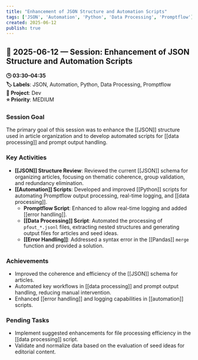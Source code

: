 ```yaml
---
title: "Enhancement of JSON Structure and Automation Scripts"
tags: ['JSON', 'Automation', 'Python', 'Data Processing', 'Promptflow']
created: 2025-06-12
publish: true
---
```


## 📅 2025-06-12 — Session: Enhancement of JSON Structure and Automation Scripts

**🕒 03:30–04:35**  
**🏷️ Labels**: JSON, Automation, Python, Data Processing, Promptflow  
**📂 Project**: Dev  
**⭐ Priority**: MEDIUM  


### Session Goal
The primary goal of this session was to enhance the [[JSON]] structure used in article organization and to develop automated scripts for [[data processing]] and prompt output handling.

### Key Activities
- **[[JSON]] Structure Review**: Reviewed the current [[JSON]] schema for organizing articles, focusing on thematic coherence, group validation, and redundancy elimination.
- **[[Automation]] Scripts**: Developed and improved [[Python]] scripts for automating Promptflow output processing, real-time logging, and [[data processing]].
  - **Promptflow Script**: Enhanced to allow real-time logging and added [[error handling]].
  - **[[Data Processing]] Script**: Automated the processing of `pfout_*.jsonl` files, extracting nested structures and generating output files for articles and seed ideas.
  - **[[Error Handling]]**: Addressed a syntax error in the [[Pandas]] `merge` function and provided a solution.

### Achievements
- Improved the coherence and efficiency of the [[JSON]] schema for articles.
- Automated key workflows in [[data processing]] and prompt output handling, reducing manual intervention.
- Enhanced [[error handling]] and logging capabilities in [[automation]] scripts.

### Pending Tasks
- Implement suggested enhancements for file processing efficiency in the [[data processing]] script.
- Validate and normalize data based on the evaluation of seed ideas for editorial content.
